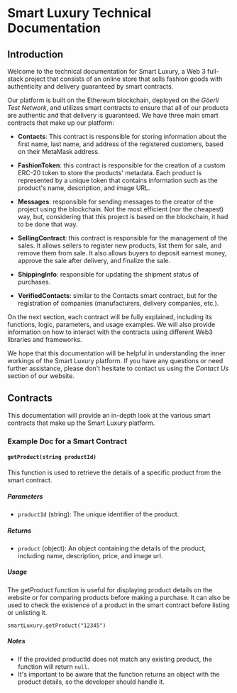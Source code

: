 # Smart Luxury Technical Documentation

## Introduction

Welcome to the technical documentation for Smart Luxury, a Web 3 full-stack project that consists of an online store that sells fashion goods with authenticity and delivery guaranteed by smart contracts.

Our platform is built on the Ethereum blockchain, deployed on the _Göerli Test Network_, and utilizes smart contracts to ensure that all of our products are authentic and that delivery is guaranteed. We have three main smart contracts that make up our platform:

- **Contacts**: This contract is responsible for storing information about the first name, last name, and address of the registered customers, based on their MetaMask address.

- **FashionToken**: this contract is responsible for the creation of a custom ERC-20 token to store the products' metadata. Each product is represented by a unique token that contains information such as the product's name, description, and image URL.

- **Messages**: responsible for sending messages to the creator of the project using the blockchain. Not the most efficient (nor the cheapest) way, but, considering that this project is based on the blockchain, it had to be done that way.

- **SellingContract**: this contract is responsible for the management of the sales. It allows sellers to register new products, list them for sale, and remove them from sale. It also allows buyers to deposit earnest money, approve the sale after delivery, and finalize the sale.

- **ShippingInfo**: responsible for updating the shipment status of purchases.

- **VerifiedContacts**: similar to the Contacts smart contract, but for the registration of companies (manufacturers, delivery companies, etc.).

On the next section, each contract will be fully explained, including its functions, logic, parameters, and usage examples. We will also provide information on how to interact with the contracts using different Web3 libraries and frameworks.

We hope that this documentation will be helpful in understanding the inner workings of the Smart Luxury platform. If you have any questions or need further assistance, please don't hesitate to contact us using the _Contact Us_ section of our website.

## Contracts

This documentation will provide an in-depth look at the various smart contracts that make up the Smart Luxury platform.

### Example Doc for a Smart Contract

#### `getProduct(string productId)`

This function is used to retrieve the details of a specific product from the smart contract.

##### Parameters

- `productId` (string): The unique identifier of the product.

##### Returns

- `product` (object): An object containing the details of the product, including name, description, price, and image url.

##### Usage

The getProduct function is useful for displaying product details on the website or for comparing products before making a purchase. It can also be used to check the existence of a product in the smart contract before listing or unlisting it.

```
smartLuxury.getProduct("12345")
```

##### Notes

- If the provided productId does not match any existing product, the function will return `null`.
- It's important to be aware that the function returns an object with the product details, so the developer should handle it.
